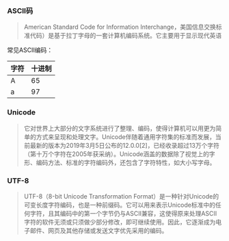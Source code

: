 ### ASCII码
> American Standard Code for Information Interchange，美国信息交换标准代码）是基于拉丁字母的一套计算机编码系统。它主要用于显示现代英语  

常见ASCII编码：  

|字符 | 十进制 |
------|--------
|A | 65 |
|a | 97 |  

### Unicode
> 它对世界上大部分的文字系统进行了整理、编码，使得计算机可以用更为简单的方式来呈现和处理文字。Unicode伴随着通用字符集的标准而发展，当前最新的版本为2019年3月5日公布的12.0.0[2]，已经收录超过13万个字符（第十万个字符在2005年获采纳）。Unicode涵盖的数据除了视觉上的字形、编码方法、标准的字符编码外，还包含了字符特性，如大小写字母。

### UTF-8
> UTF-8（8-bit Unicode Transformation Format）是一种针对Unicode的可变长度字符编码，也是一种前缀码。它可以用来表示Unicode标准中的任何字符，且其编码中的第一个字节仍与ASCII兼容，这使得原来处理ASCII字符的软件无须或只须做少部分修改，即可继续使用。因此，它逐渐成为电子邮件、网页及其他存储或发送文字优先采用的编码。